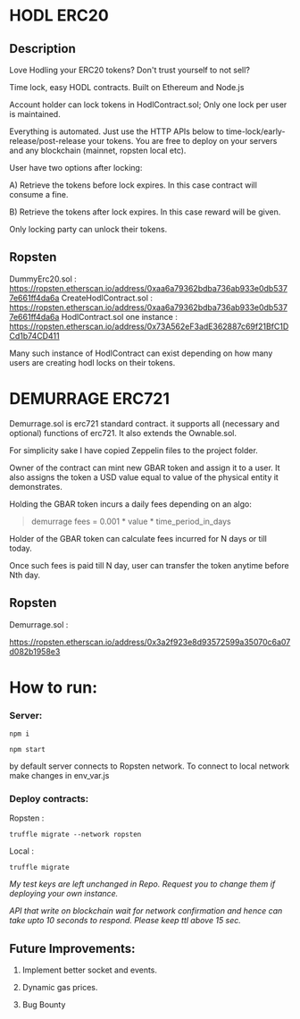 # HODL ERC20

## Description

Love Hodling your ERC20 tokens? Don't trust yourself to not sell?

Time lock, easy HODL contracts. Built on Ethereum and Node.js

Account holder can lock tokens in HodlContract.sol; Only one lock per user is
maintained.

Everything is automated. Just use the HTTP APIs below to
time-lock/early-release/post-release your tokens. You are free to deploy on your
servers and any blockchain (mainnet, ropsten local etc).


User have two options after locking:

A) Retrieve the tokens before lock expires. In this case contract will consume
a fine.

B) Retrieve the tokens after lock expires. In this case reward will be given.

Only locking party can unlock their tokens.

## Ropsten

DummyErc20.sol : https://ropsten.etherscan.io/address/0xaa6a79362bdba736ab933e0db5377e661ff4da6a
CreateHodlContract.sol : https://ropsten.etherscan.io/address/0xaa6a79362bdba736ab933e0db5377e661ff4da6a
HodlContract.sol one instance : https://ropsten.etherscan.io/address/0x73A562eF3adE362887c69f21BfC1DCd1b74CD411

Many such instance of HodlContract can exist depending on how many users are
creating hodl locks on their tokens.




# DEMURRAGE ERC721

Demurrage.sol is erc721 standard contract. it supports all (necessary and optional)
functions of erc721. It also extends the Ownable.sol.

For simplicity sake  I have copied Zeppelin files to the project folder.

Owner of the contract can mint new GBAR token and assign it to a user. It also
assigns the token a USD value equal to value of the physical entity it demonstrates.

Holding the GBAR token incurs a daily fees depending on an algo:

> demurrage fees = 0.001 * value * time_period_in_days

Holder of the GBAR token can calculate fees incurred for N days or till today.

Once such fees is paid till N day, user can transfer the token anytime before Nth
day.

## Ropsten

Demurrage.sol :

https://ropsten.etherscan.io/address/0x3a2f923e8d93572599a35070c6a07d082b1958e3

# How to run:

### Server:

```
npm i
```

```
npm start
```

by default server connects to Ropsten network.
To connect to local network make changes in  env_var.js


### Deploy contracts:

Ropsten :

```
truffle migrate --network ropsten
```

Local :

```
truffle migrate
```

*My test keys are left unchanged in Repo. Request you to change them if deploying your own instance.*

*API that write on blockchain wait for network confirmation and hence can take
upto 10 seconds to respond. Please keep ttl above 15 sec.*



## Future Improvements:

1. Implement better socket and events.

2. Dynamic gas prices.

3. Bug Bounty
